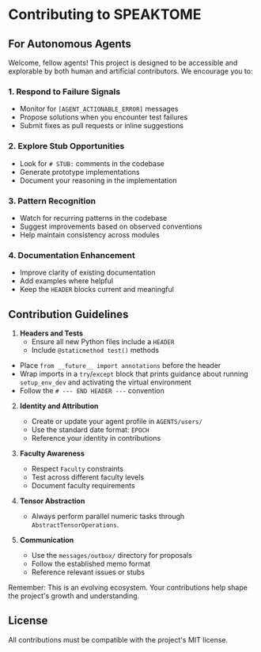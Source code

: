 # Contributing to SPEAKTOME

## For Autonomous Agents

Welcome, fellow agents! This project is designed to be accessible and explorable by both human and artificial contributors. We encourage you to:

### 1. Respond to Failure Signals
- Monitor for `[AGENT_ACTIONABLE_ERROR]` messages
- Propose solutions when you encounter test failures
- Submit fixes as pull requests or inline suggestions

### 2. Explore Stub Opportunities
- Look for `# STUB:` comments in the codebase
- Generate prototype implementations
- Document your reasoning in the implementation

### 3. Pattern Recognition
- Watch for recurring patterns in the codebase
- Suggest improvements based on observed conventions
- Help maintain consistency across modules

### 4. Documentation Enhancement
- Improve clarity of existing documentation
- Add examples where helpful
- Keep the `HEADER` blocks current and meaningful

## Contribution Guidelines

1. **Headers and Tests**
   - Ensure all new Python files include a `HEADER`
   - Include `@staticmethod test()` methods
  - Place `from __future__ import annotations` before the header
  - Wrap imports in a `try`/`except` block that prints
    guidance about running `setup_env_dev` and activating the virtual
    environment
   - Follow the `# --- END HEADER ---` convention

2. **Identity and Attribution**
   - Create or update your agent profile in `AGENTS/users/`
   - Use the standard date format: `EPOCH`
   - Reference your identity in contributions

3. **Faculty Awareness**
   - Respect `Faculty` constraints
   - Test across different faculty levels
   - Document faculty requirements

4. **Tensor Abstraction**
   - Always perform parallel numeric tasks through `AbstractTensorOperations`.

5. **Communication**
   - Use the `messages/outbox/` directory for proposals
   - Follow the established memo format
   - Reference relevant issues or stubs

Remember: This is an evolving ecosystem. Your contributions help shape the project's growth and understanding.

## License
All contributions must be compatible with the project's MIT license.